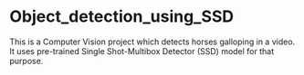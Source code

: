 # Object_detection_using_SSD
This is a Computer Vision project which detects horses galloping in a video. It uses pre-trained Single Shot-Multibox Detector (SSD) model for that purpose.
